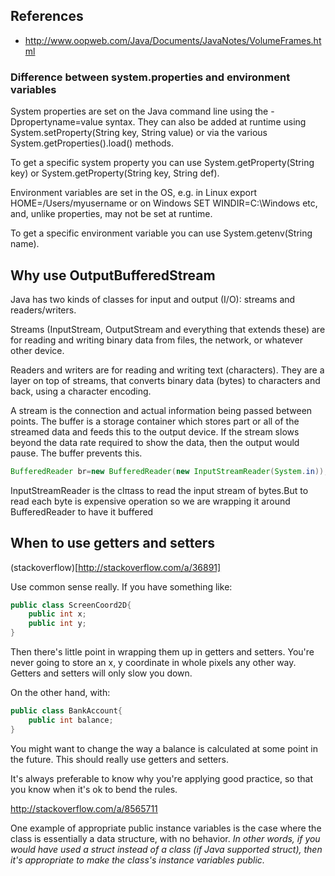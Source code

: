 ## References

- http://www.oopweb.com/Java/Documents/JavaNotes/VolumeFrames.html


### Difference between system.properties and environment variables
System properties are set on the Java command line using the -Dpropertyname=value syntax. They can also be added at runtime using System.setProperty(String key, String value) or via the various System.getProperties().load() methods.   

To get a specific system property you can use System.getProperty(String key) or System.getProperty(String key, String def).   

Environment variables are set in the OS, e.g. in Linux export HOME=/Users/myusername or on Windows SET WINDIR=C:\Windows etc, and, unlike properties, may not be set at runtime.   

To get a specific environment variable you can use System.getenv(String name).


## Why use OutputBufferedStream
Java has two kinds of classes for input and output (I/O): streams and readers/writers.

Streams (InputStream, OutputStream and everything that extends these) are for reading and writing binary data from files, the network, or whatever other device.

Readers and writers are for reading and writing text (characters). They are a layer on top of streams, that converts binary data (bytes) to characters and back, using a character encoding.

A stream is the connection and actual information being passed between points. The buffer is a storage container which stores part or all of the streamed data and feeds this to the output device.
If the stream slows beyond the data rate required to show the data, then the output would pause. The buffer prevents this.

```java 
BufferedReader br=new BufferedReader(new InputStreamReader(System.in));
```

InputStreamReader is the clπass to read the input stream of bytes.But to read each byte is expensive operation so we are wrapping it around BufferedReader to have it buffered


##  When to use getters and setters

(stackoverflow)[http://stackoverflow.com/a/36891]

Use common sense really. If you have something like:
```java
public class ScreenCoord2D{
    public int x;
    public int y;
}
```
Then there's little point in wrapping them up in getters and setters. You're never going to store an x, y coordinate in whole pixels any other way. Getters and setters will only slow you down.

On the other hand, with:
```java
public class BankAccount{
    public int balance;
}
```
You might want to change the way a balance is calculated at some point in the future. This should really use getters and setters.

It's always preferable to know why you're applying good practice, so that you know when it's ok to bend the rules.

http://stackoverflow.com/a/8565711

One example of appropriate public instance variables is the case where the class is essentially a data structure, with no behavior. *In other words, if you would have used a struct instead of a class (if Java supported struct), then it's appropriate to make the class's instance variables public.*
